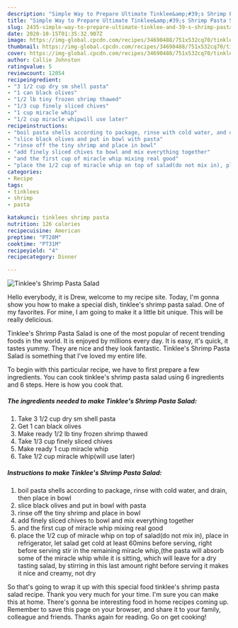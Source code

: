```yaml
---
description: "Simple Way to Prepare Ultimate Tinklee&amp;#39;s Shrimp Pasta Salad"
title: "Simple Way to Prepare Ultimate Tinklee&amp;#39;s Shrimp Pasta Salad"
slug: 2435-simple-way-to-prepare-ultimate-tinklee-and-39-s-shrimp-pasta-salad
date: 2020-10-15T01:35:32.907Z
image: https://img-global.cpcdn.com/recipes/34690488/751x532cq70/tinklees-shrimp-pasta-salad-recipe-main-photo.jpg
thumbnail: https://img-global.cpcdn.com/recipes/34690488/751x532cq70/tinklees-shrimp-pasta-salad-recipe-main-photo.jpg
cover: https://img-global.cpcdn.com/recipes/34690488/751x532cq70/tinklees-shrimp-pasta-salad-recipe-main-photo.jpg
author: Callie Johnston
ratingvalue: 5
reviewcount: 12054
recipeingredient:
- "3 1/2 cup dry sm shell pasta"
- "1 can black olives"
- "1/2 lb tiny frozen shrimp thawed"
- "1/3 cup finely sliced chives"
- "1 cup miracle whip"
- "1/2 cup miracle whipwill use later"
recipeinstructions:
- "boil pasta shells according to package, rinse with cold water, and drain, then place in bowl"
- "slice black olives and put in bowl with pasta"
- "rinse off the tiny shrimp and place in bowl"
- "add finely sliced chives to bowl and mix everything together"
- "and the first cup of miracle whip mixing real good"
- "place the 1/2 cup of miracle whip on top of salad(do not mix in), place in refrigerator, let salad get cold at least 60mins before serving, right before serving stir in the remaining miracle whip,(the pasta will absorb some of the miracle whip while it is sitting, which will leave for a dry tasting salad, by stirring in this last amount right before serving it makes it nice and creamy, not dry"
categories:
- Recipe
tags:
- tinklees
- shrimp
- pasta

katakunci: tinklees shrimp pasta 
nutrition: 126 calories
recipecuisine: American
preptime: "PT28M"
cooktime: "PT31M"
recipeyield: "4"
recipecategory: Dinner

---
```



![Tinklee&#39;s Shrimp Pasta Salad](https://img-global.cpcdn.com/recipes/34690488/751x532cq70/tinklees-shrimp-pasta-salad-recipe-main-photo.jpg)

Hello everybody, it is Drew, welcome to my recipe site. Today, I'm gonna show you how to make a special dish, tinklee&#39;s shrimp pasta salad. One of my favorites. For mine, I am going to make it a little bit unique. This will be really delicious.



Tinklee&#39;s Shrimp Pasta Salad is one of the most popular of recent trending foods in the world. It is enjoyed by millions every day. It is easy, it's quick, it tastes yummy. They are nice and they look fantastic. Tinklee&#39;s Shrimp Pasta Salad is something that I've loved my entire life.


To begin with this particular recipe, we have to first prepare a few ingredients. You can cook tinklee&#39;s shrimp pasta salad using 6 ingredients and 6 steps. Here is how you cook that.

<!--inarticleads1-->

##### The ingredients needed to make Tinklee&#39;s Shrimp Pasta Salad:

1. Take 3 1/2 cup dry sm shell pasta
1. Get 1 can black olives
1. Make ready 1/2 lb tiny frozen shrimp thawed
1. Take 1/3 cup finely sliced chives
1. Make ready 1 cup miracle whip
1. Take 1/2 cup miracle whip(will use later)




<!--inarticleads2-->

##### Instructions to make Tinklee&#39;s Shrimp Pasta Salad:

1. boil pasta shells according to package, rinse with cold water, and drain, then place in bowl
1. slice black olives and put in bowl with pasta
1. rinse off the tiny shrimp and place in bowl
1. add finely sliced chives to bowl and mix everything together
1. and the first cup of miracle whip mixing real good
1. place the 1/2 cup of miracle whip on top of salad(do not mix in), place in refrigerator, let salad get cold at least 60mins before serving, right before serving stir in the remaining miracle whip,(the pasta will absorb some of the miracle whip while it is sitting, which will leave for a dry tasting salad, by stirring in this last amount right before serving it makes it nice and creamy, not dry




So that's going to wrap it up with this special food tinklee&#39;s shrimp pasta salad recipe. Thank you very much for your time. I'm sure you can make this at home. There's gonna be interesting food in home recipes coming up. Remember to save this page on your browser, and share it to your family, colleague and friends. Thanks again for reading. Go on get cooking!
